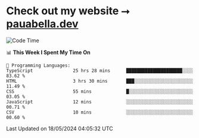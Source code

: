 # Check out my website ⭢ [pauabella.dev](https://pauabella.dev)

<!--START_SECTION:waka-->
![Code Time](http://img.shields.io/badge/Code%20Time-3%2C349%20hrs%2049%20mins-blue)

📊 **This Week I Spent My Time On** 

```text
💬 Programming Languages: 
TypeScript               25 hrs 28 mins      █████████████████████░░░░   83.62 % 
HTML                     3 hrs 30 mins       ███░░░░░░░░░░░░░░░░░░░░░░   11.49 % 
CSS                      55 mins             █░░░░░░░░░░░░░░░░░░░░░░░░   03.05 % 
JavaScript               12 mins             ░░░░░░░░░░░░░░░░░░░░░░░░░   00.71 % 
CSV                      10 mins             ░░░░░░░░░░░░░░░░░░░░░░░░░   00.60 % 
```


 Last Updated on 18/05/2024 04:05:32 UTC
<!--END_SECTION:waka-->
